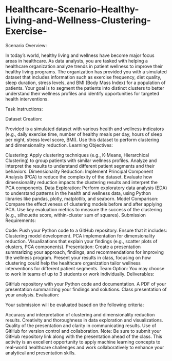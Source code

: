 # Healthcare-Scenario-Healthy-Living-and-Wellness-Clustering-Exercise-

Scenario Overview:

In today’s world, healthy living and wellness have become major focus areas in healthcare. As data analysts, you are tasked with helping a healthcare organization analyze trends in patient wellness to improve their healthy living programs. The organization has provided you with a simulated dataset that includes information such as exercise frequency, diet quality, sleep duration, stress levels, and BMI (Body Mass Index) for a population of patients. Your goal is to segment the patients into distinct clusters to better understand their wellness profiles and identify opportunities for targeted health interventions.

Task Instructions:

Dataset Creation:

Provided is a simulated dataset with various health and wellness indicators (e.g., daily exercise time, number of healthy meals per day, hours of sleep per night, stress level score, BMI).
Use this dataset to perform clustering and dimensionality reduction.
Learning Objectives:

Clustering:
Apply clustering techniques (e.g., K-Means, Hierarchical Clustering) to group patients with similar wellness profiles.
Analyze and interpret the results to understand different patient segments and their behaviors.
Dimensionality Reduction:
Implement Principal Component Analysis (PCA) to reduce the complexity of the dataset.
Evaluate how dimensionality reduction impacts the clustering results and interpret the PCA components.
Data Exploration:
Perform exploratory data analysis (EDA) to understand patterns in the health and wellness data, using Python libraries like pandas, plotly, matplotlib, and seaborn.
Model Comparison:
Compare the effectiveness of clustering models before and after applying PCA.
Use key evaluation metrics to measure the success of the clustering (e.g., silhouette score, within-cluster sum of squares).
Submission Requirements:

Code: Push your Python code to a GitHub repository. Ensure that it includes:
Clustering model development.
PCA implementation for dimensionality reduction.
Visualizations that explain your findings (e.g., scatter plots of clusters, PCA components).
Presentation:
Create a presentation summarizing your approach, findings, and recommendations for improving the wellness program.
Present your results in class, focusing on how clustering could help the healthcare organization tailor wellness interventions for different patient segments.
Team Option:
You may choose to work in teams of up to 3 students or work individually.
Deliverables:

GitHub repository with your Python code and documentation.
A PDF of your presentation summarizing your findings and solutions.
Class presentation of your analysis.
Evaluation:

Your submission will be evaluated based on the following criteria:

Accuracy and interpretation of clustering and dimensionality reduction results.
Creativity and thoroughness in data exploration and visualizations.
Quality of the presentation and clarity in communicating results.
Use of GitHub for version control and collaboration.
Note: Be sure to submit your GitHub repository link along with the presentation ahead of the class. This activity is an excellent opportunity to apply machine learning concepts to real-world healthcare challenges and work collaboratively to enhance your analytical and presentation skills.
